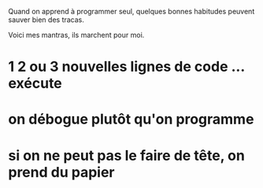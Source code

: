Quand on apprend à programmer seul, quelques bonnes habitudes peuvent sauver bien des tracas. 

Voici mes mantras, ils marchent pour moi.

# 1 2 ou 3 nouvelles lignes de code ... exécute

# on débogue plutôt qu'on programme

# si on ne peut pas le faire de tête, on prend du papier